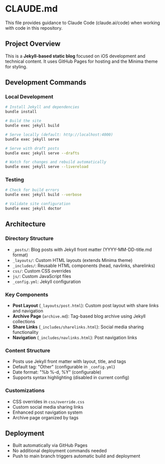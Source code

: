 # CLAUDE.md

This file provides guidance to Claude Code (claude.ai/code) when working with code in this repository.

## Project Overview

This is a **Jekyll-based static blog** focused on iOS development and technical content. It uses GitHub Pages for hosting and the Minima theme for styling.

## Development Commands

### Local Development
```bash
# Install Jekyll and dependencies
bundle install

# Build the site
bundle exec jekyll build

# Serve locally (default: http://localhost:4000)
bundle exec jekyll serve

# Serve with draft posts
bundle exec jekyll serve --drafts

# Watch for changes and rebuild automatically
bundle exec jekyll serve --livereload
```

### Testing
```bash
# Check for build errors
bundle exec jekyll build --verbose

# Validate site configuration
bundle exec jekyll doctor
```

## Architecture

### Directory Structure
- `_posts/`: Blog posts with Jekyll front matter (YYYY-MM-DD-title.md format)
- `_layouts/`: Custom HTML layouts (extends Minima theme)
- `_includes/`: Reusable HTML components (head, navlinks, sharelinks)
- `css/`: Custom CSS overrides
- `js/`: Custom JavaScript files
- `_config.yml`: Jekyll configuration

### Key Components
- **Post Layout** (`_layouts/post.html`): Custom post layout with share links and navigation
- **Archive Page** (`archive.md`): Tag-based blog archive using Jekyll collections
- **Share Links** (`_includes/sharelinks.html`): Social media sharing functionality
- **Navigation** (`_includes/navlinks.html`): Post navigation links

### Content Structure
- Posts use Jekyll front matter with layout, title, and tags
- Default tag: "Other" (configurable in `_config.yml`)
- Date format: "%b %-d, %Y" (configurable)
- Supports syntax highlighting (disabled in current config)

### Customizations
- CSS overrides in `css/override.css`
- Custom social media sharing links
- Enhanced post navigation system
- Archive page organized by tags

## Deployment
- Built automatically via GitHub Pages
- No additional deployment commands needed
- Push to main branch triggers automatic build and deployment